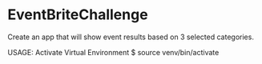 # EventBriteChallenge
Create an app that will show event results based on 3 selected categories.

USAGE: Activate Virtual Environment
$ source venv/bin/activate

